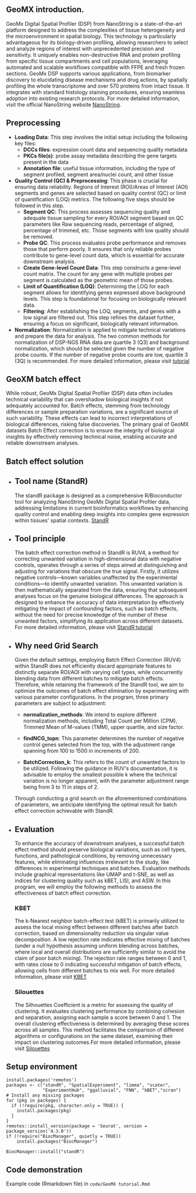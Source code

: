 ## GeoMX introduction.
GeoMx Digital Spatial Profiler (DSP) from NanoString is a state-of-the-art platform designed to address the complexities of tissue heterogeneity and the microenvironment in spatial biology. This technology is particularly advantageous for its biology-driven profiling, allowing researchers to select and analyze regions of interest with unprecedented precision and sensitivity. It uniquely enables non-destructive RNA and protein profiling from specific tissue compartments and cell populations, leveraging automated and scalable workflows compatible with FFPE and fresh frozen sections. GeoMx DSP supports various applications, from biomarker discovery to elucidating disease mechanisms and drug actions, by spatially profiling the whole transcriptome and over 570 proteins from intact tissue. It integrates with standard histology staining procedures, ensuring seamless adoption into existing research protocols. For more detailed information, visit the official NanoString website [NanoString](https://nanostring.com/products/geomx-digital-spatial-profiler/geomx-dsp-overview/).
## Preprocessing
- **Loading Data**: This step involves the initial setup including the following key files:
    - **DCCs files**: expression count data and sequencing quality metadata
    - **PKCs file(s)**: probe assay metadata describing the gene targets present in the data
    - **Annotation file**: useful tissue information, including the type of segment profiled, segment area/nuclei count, and other tissue
- **Quality Control (QC) & Preprocessing**: This phase is crucial for ensuring data reliability. Regions of Interest (ROI)/Areas of Interest (AOI) segments and genes are selected based on quality control (QC) or limit of quantification (LOQ) metrics. The following five steps should be followed in this step.
    -	**Segment QC**: This process assesses sequencing quality and adequate tissue sampling for every ROI/AOI segment based on QC parameters like Raw sequencing reads, percentage of aligned, percentage of trimmed, etc. Those segments with low quality should be removed.
    -	**Probe QC**: This process evaluates probe performance and removes those that perform poorly. It ensures that only reliable probes contribute to gene-level count data, which is essential for accurate downstream analysis.
    -	**Create Gene-level Count Data**: This step constructs a gene-level count matrix. The count for any gene with multiple probes per segment is calculated as the geometric mean of those probes.
    -	**Limit of Quantification (LOQ)**: Determining the LOQ for each segment allows for identifying genes expressed above background levels. This step is foundational for focusing on biologically relevant data.
    -	**Filtering**: After establishing the LOQ, segments, and genes with a low signal are filtered out. This step refines the dataset further, ensuring a focus on significant, biologically relevant information.
- **Normalization**: Normalization is applied to mitigate technical variations and prepare the data for analysis. The two common methods for normalization of DSP-NGS RNA data are quartile 3 (Q3) and background normalization, which should be selected given the number of negative probe counts. If the number of negative probe counts are low, quartile 3 (3Q) is recommended. For more detailed information, please visit 
[tutorial](https://bioconductor.org/packages/devel/workflows/vignettes/GeoMxWorkflows/inst/doc/GeomxTools_RNA-NGS_Analysis.html)

## GeoXM batch effect
While robust, GeoMx Digital Spatial Profiler (DSP) data often includes technical variability that can overshadow biological insights if not adequately accounted for. Batch effects, stemming from technology differences or sample preparation variations, are a significant source of such variability. These effects can lead to incorrect interpretations of biological differences, risking false discoveries. The primary goal of GeoMX datasets Batch Effect correction is to ensure the integrity of biological insights by effectively removing technical noise, enabling accurate and reliable downstream analyses.

## Batch effect solution
 - ## Tool name (StandR)
   The standR package is designed as a comprehensive R/Bioconductor tool for analyzing NanoString GeoMx Digital Spatial Profiler data, addressing limitations in current bioinformatics workflows by enhancing quality control and enabling deep insights into complex gene expression within tissues' spatial contexts. [StandR](https://academic.oup.com/nar/article/52/1/e2/7416375)
 - ## Tool principle
   The batch effect correction method in StandR is RUV4, a method for correcting unwanted variation in high-dimensional data with negative controls, operates through a series of steps aimed at distinguishing and adjusting for variations that obscure the true signal. Firstly, it utilizes negative controls—known variables unaffected by the experimental conditions—to identify unwanted variation. This unwanted variation is then mathematically separated from the data, ensuring that subsequent analyses focus on the genuine biological differences. The approach is designed to enhance the accuracy of data interpretation by effectively mitigating the impact of confounding factors, such as batch effects, without the need for precise knowledge of the number of these unwanted factors, simplifying its application across different datasets.
   For more detailed information, please visit [StandR tutorial](https://davislaboratory.github.io/GeoMXAnalysisWorkflow/articles/GeoMXAnalysisWorkflow.html)
 - ## Why need Grid Search
   Given the default settings, employing Batch Effect Correction (RUV4) within StandR does not efficiently discard appropriate features to distinctly separate ROI/AOI with varying cell types, while concurrently blending data from different batches to mitigate batch effects. Therefore, while retaining the framework of the StandR tool, we aim to optimize the outcomes of batch effect elimination by experimenting with various parameter configurations. In the program, three primary parameters are subject to adjustment:

    - **normalization_methods**: We intend to explore different normalization methods, including Total Count per Million (CPM), Trimmed Mean of M-values (TMM), upper quartile, and size factor.

    - **findNCG_topn**: This parameter determines the number of negative control genes selected from the top, with the adjustment range spanning from 100 to 1500 in increments of 200.

    - **BatchCorrection_k**: This refers to the count of unwanted factors to be utilized. Following the guidance in RUV's documentation, it is advisable to employ the smallest possible k where the technical variation is no longer apparent, with the parameter adjustment range being from 3 to 11 in steps of 2.

    Through conducting a grid search on the aforementioned combinations of parameters, we anticipate identifying the optimal result for batch effect correction achievable with StandR.

 - ## Evaluation
   To enhance the accuracy of downstream analyses, a successful batch effect method should preserve biological variations, such as cell types, functions, and pathological conditions, by removing unnecessary features, while eliminating influences irrelevant to the study, like differences in experimental techniques and batches. Evaluation methods include graphical representations like UMAP and t-SNE, as well as indices for clustering quality such as kBET, LISI, and ASW. In this program, we will employ the following methods to assess the effectiveness of batch effect correction.
    ### KBET
   The k-Nearest neighbor batch-effect test (kBET) is primarily utilized to assess the local mixing effect between different batches after batch correction, based on dimensionality reduction via singular value decomposition. A low rejection rate indicates effective mixing of batches (under a null hypothesis assuming uniform blending across batches, where local and overall distributions are sufficiently similar to avoid the claim of poor batch mixing). The rejection rate ranges between 0 and 1, with rates close to 0 indicating successful mitigation of batch effects, allowing cells from different batches to mix well.
   For more detailed information, please visit [KBET](https://www.nature.com/articles/s41592-018-0254-1)
    ### Silouettes
   The Silhouettes Coefficient is a metric for assessing the quality of clustering. It evaluates clustering performance by combining cohesion and separation, assigning each sample a score between 0 and 1. The overall clustering effectiveness is determined by averaging these scores across all samples. This method facilitates the comparison of different algorithms or configurations on the same dataset, examining their impact on clustering outcomes.For more detailed information, please visit
   [Silouettes](https://www.sciencedirect.com/science/article/pii/0377042787901257)

## Setup environment
```{r}
install.packages('remotes')
packages <- c("standR", "SpatialExperiment", "limma", "scater", 
              "ExperimentHub", "ggalluvial", "FNN", "kBET","scran")
# Install any missing packages
for (pkg in packages) {
  if (!require(pkg, character.only = TRUE)) {
    install.packages(pkg)
  }
}
remotes::install_version(package = 'Seurat', version = package_version('4.3.0'))
if (!require("BiocManager", quietly = TRUE))
    install.packages("BiocManager")

BiocManager::install("standR")
```
## Code demonstration
 Example code (Rmarkdown file) in `code/GeoMX tutorial.Rmd`
 
